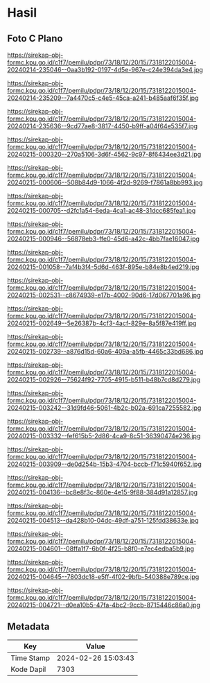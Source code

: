 # Hasil

## Foto C Plano

https://sirekap-obj-formc.kpu.go.id/c1f7/pemilu/pdpr/73/18/12/20/15/7318122015004-20240214-235046--0aa3b192-0197-4d5e-967e-c24e394da3e4.jpg

https://sirekap-obj-formc.kpu.go.id/c1f7/pemilu/pdpr/73/18/12/20/15/7318122015004-20240214-235209--7a4470c5-c4e5-45ca-a241-b485aaf6f35f.jpg

https://sirekap-obj-formc.kpu.go.id/c1f7/pemilu/pdpr/73/18/12/20/15/7318122015004-20240214-235636--9cd77ae8-3817-4450-b9ff-a04f64e535f7.jpg

https://sirekap-obj-formc.kpu.go.id/c1f7/pemilu/pdpr/73/18/12/20/15/7318122015004-20240215-000320--270a5106-3d6f-4562-9c97-8f6434ee3d21.jpg

https://sirekap-obj-formc.kpu.go.id/c1f7/pemilu/pdpr/73/18/12/20/15/7318122015004-20240215-000606--508b84d9-1066-4f2d-9269-f7861a8bb993.jpg

https://sirekap-obj-formc.kpu.go.id/c1f7/pemilu/pdpr/73/18/12/20/15/7318122015004-20240215-000705--d2fc1a54-6eda-4ca1-ac48-31dcc685fea1.jpg

https://sirekap-obj-formc.kpu.go.id/c1f7/pemilu/pdpr/73/18/12/20/15/7318122015004-20240215-000946--56878eb3-ffe0-45d6-a42c-4bb7fae16047.jpg

https://sirekap-obj-formc.kpu.go.id/c1f7/pemilu/pdpr/73/18/12/20/15/7318122015004-20240215-001058--7af4b3f4-5d6d-463f-895e-b84e8b4ed219.jpg

https://sirekap-obj-formc.kpu.go.id/c1f7/pemilu/pdpr/73/18/12/20/15/7318122015004-20240215-002531--c8674939-e17b-4002-90d6-17d067701a96.jpg

https://sirekap-obj-formc.kpu.go.id/c1f7/pemilu/pdpr/73/18/12/20/15/7318122015004-20240215-002649--5e26387b-4cf3-4acf-829e-8a5f87e419ff.jpg

https://sirekap-obj-formc.kpu.go.id/c1f7/pemilu/pdpr/73/18/12/20/15/7318122015004-20240215-002739--a876d15d-60a6-409a-a5fb-4465c33bd686.jpg

https://sirekap-obj-formc.kpu.go.id/c1f7/pemilu/pdpr/73/18/12/20/15/7318122015004-20240215-002926--75624f92-7705-4915-b511-b48b7cd8d279.jpg

https://sirekap-obj-formc.kpu.go.id/c1f7/pemilu/pdpr/73/18/12/20/15/7318122015004-20240215-003242--31d9fd46-5061-4b2c-b02a-691ca7255582.jpg

https://sirekap-obj-formc.kpu.go.id/c1f7/pemilu/pdpr/73/18/12/20/15/7318122015004-20240215-003332--fef615b5-2d86-4ca9-8c51-36390474e236.jpg

https://sirekap-obj-formc.kpu.go.id/c1f7/pemilu/pdpr/73/18/12/20/15/7318122015004-20240215-003909--de0d254b-15b3-4704-bccb-f71c5940f652.jpg

https://sirekap-obj-formc.kpu.go.id/c1f7/pemilu/pdpr/73/18/12/20/15/7318122015004-20240215-004136--bc8e8f3c-860e-4e15-9f88-384d91a12857.jpg

https://sirekap-obj-formc.kpu.go.id/c1f7/pemilu/pdpr/73/18/12/20/15/7318122015004-20240215-004513--da428b10-04dc-49df-a751-125fdd38633e.jpg

https://sirekap-obj-formc.kpu.go.id/c1f7/pemilu/pdpr/73/18/12/20/15/7318122015004-20240215-004601--08ffa1f7-6b0f-4f25-b8f0-e7ec4edba5b9.jpg

https://sirekap-obj-formc.kpu.go.id/c1f7/pemilu/pdpr/73/18/12/20/15/7318122015004-20240215-004645--7803dc18-e5ff-4f02-9bfb-540388e789ce.jpg

https://sirekap-obj-formc.kpu.go.id/c1f7/pemilu/pdpr/73/18/12/20/15/7318122015004-20240215-004721--d0ea10b5-47fa-4bc2-9ccb-8715446c86a0.jpg


## Metadata

| Key        | Value               |
| ---------- | ------------------- |
| Time Stamp | 2024-02-26 15:03:43 |
| Kode Dapil | 7303                |



